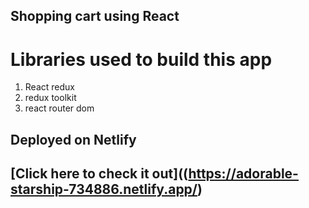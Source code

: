 ## Shopping cart using React

# Libraries used to build this app

1. React redux
2. redux toolkit
3. react router dom

## Deployed on Netlify
## [Click here to check it out]((https://adorable-starship-734886.netlify.app/)
